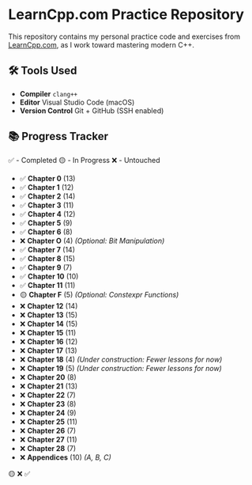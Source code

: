 # LearnCpp.com Practice Repository

This repository contains my personal practice code and exercises from [LearnCpp.com](httpswww.learncpp.co), as I work toward mastering modern C++.

## 🛠️ Tools Used

- **Compiler** `clang++`
- **Editor** Visual Studio Code (macOS)
- **Version Control** Git + GitHub (SSH enabled)

## 📚 Progress Tracker

✅ - Completed
🟡 - In Progress
❌ - Untouched

- ✅ **Chapter 0** (13)  
- ✅ **Chapter 1** (12)  
- ✅ **Chapter 2** (14)  
- ✅ **Chapter 3** (11)  
- ✅ **Chapter 4** (12)
- ✅ **Chapter 5** (9)  
- ✅ **Chapter 6** (8)  
- ❌ **Chapter O** (4)  *(Optional: Bit Manipulation)*  
- ✅ **Chapter 7** (14)  
- ✅ **Chapter 8** (15)  
- ✅ **Chapter 9** (7)  
- ✅ **Chapter 10** (10)  
- ✅ **Chapter 11** (11)  
- 🟡 **Chapter F** (5)  *(Optional: Constexpr Functions)*  
- ❌ **Chapter 12** (14)  
- ❌ **Chapter 13** (15)  
- ❌ **Chapter 14** (15)  
- ❌ **Chapter 15** (11)  
- ❌ **Chapter 16** (12)  
- ❌ **Chapter 17** (13)  
- ❌ **Chapter 18** (4)  *(Under construction: Fewer lessons for now)*  
- ❌ **Chapter 19** (5)  *(Under construction: Fewer lessons for now)*  
- ❌ **Chapter 20** (8)  
- ❌ **Chapter 21** (13)  
- ❌ **Chapter 22** (7)  
- ❌ **Chapter 23** (8)  
- ❌ **Chapter 24** (9)  
- ❌ **Chapter 25** (11)  
- ❌ **Chapter 26** (7)  
- ❌ **Chapter 27** (11)  
- ❌ **Chapter 28** (7)  
- ❌ **Appendices** (10)  *(A, B, C)*  

🟡 ❌ ✅
